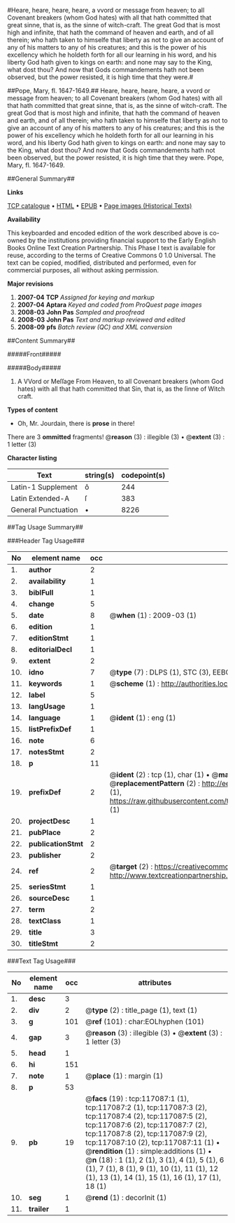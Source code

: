#Heare, heare, heare, heare, a vvord or message from heaven; to all Covenant breakers (whom God hates) with all that hath committed that great sinne, that is, as the sinne of witch-craft. The great God that is most high and infinite, that hath the command of heaven and earth, and of all therein; who hath taken to himselfe that liberty as not to give an account of any of his matters to any of his creatures; and this is the power of his excellency which he holdeth forth for all our learning in his word, and his liberty God hath given to kings on earth: and none may say to the King, what dost thou? And now that Gods commandements hath not been observed, but the power resisted, it is high time that they were.#

##Pope, Mary, fl. 1647-1649.##
Heare, heare, heare, heare, a vvord or message from heaven; to all Covenant breakers (whom God hates) with all that hath committed that great sinne, that is, as the sinne of witch-craft. The great God that is most high and infinite, that hath the command of heaven and earth, and of all therein; who hath taken to himselfe that liberty as not to give an account of any of his matters to any of his creatures; and this is the power of his excellency which he holdeth forth for all our learning in his word, and his liberty God hath given to kings on earth: and none may say to the King, what dost thou? And now that Gods commandements hath not been observed, but the power resisted, it is high time that they were.
Pope, Mary, fl. 1647-1649.

##General Summary##

**Links**

[TCP catalogue](http://www.ota.ox.ac.uk/tcp/)  • 
[HTML](http://tei.it.ox.ac.uk/tcp/Texts-HTML/free/A86/A86157.html)  • 
[EPUB](http://tei.it.ox.ac.uk/tcp/Texts-EPUB/free/A86/A86157.epub) • 
[Page images (Historical Texts)](https://data.historicaltexts.jisc.ac.uk/view?pubId=eebo-99864855e&pageId=eebo-99864855e-117087-1)

**Availability**

This keyboarded and encoded edition of the
	       work described above is co-owned by the institutions
	       providing financial support to the Early English Books
	       Online Text Creation Partnership. This Phase I text is
	       available for reuse, according to the terms of Creative
	       Commons 0 1.0 Universal. The text can be copied,
	       modified, distributed and performed, even for
	       commercial purposes, all without asking permission.

**Major revisions**

1. __2007-04__ __TCP__ *Assigned for keying and markup*
1. __2007-04__ __Aptara__ *Keyed and coded from ProQuest page images*
1. __2008-03__ __John Pas__ *Sampled and proofread*
1. __2008-03__ __John Pas__ *Text and markup reviewed and edited*
1. __2008-09__ __pfs__ *Batch review (QC) and XML conversion*

##Content Summary##

#####Front#####

#####Body#####

1. A VVord or Meſſage
From Heaven, to all Covenant breakers
(whom God hates) with all that hath committed
that Sin, that is, as the ſinne of
Witch craft.

**Types of content**

  * Oh, Mr. Jourdain, there is **prose** in there!

There are 3 **ommitted** fragments! 
 @__reason__ (3) : illegible (3)  •  @__extent__ (3) : 1 letter (3)

**Character listing**


|Text|string(s)|codepoint(s)|
|---|---|---|
|Latin-1 Supplement|ô|244|
|Latin Extended-A|ſ|383|
|General Punctuation|•|8226|

##Tag Usage Summary##

###Header Tag Usage###

|No|element name|occ|attributes|
|---|---|---|---|
|1.|__author__|2||
|2.|__availability__|1||
|3.|__biblFull__|1||
|4.|__change__|5||
|5.|__date__|8| @__when__ (1) : 2009-03 (1)|
|6.|__edition__|1||
|7.|__editionStmt__|1||
|8.|__editorialDecl__|1||
|9.|__extent__|2||
|10.|__idno__|7| @__type__ (7) : DLPS (1), STC (3), EEBO-CITATION (1), PROQUEST (1), VID (1)|
|11.|__keywords__|1| @__scheme__ (1) : http://authorities.loc.gov/ (1)|
|12.|__label__|5||
|13.|__langUsage__|1||
|14.|__language__|1| @__ident__ (1) : eng (1)|
|15.|__listPrefixDef__|1||
|16.|__note__|6||
|17.|__notesStmt__|2||
|18.|__p__|11||
|19.|__prefixDef__|2| @__ident__ (2) : tcp (1), char (1)  •  @__matchPattern__ (2) : ([0-9\-]+):([0-9IVX]+) (1), (.+) (1)  •  @__replacementPattern__ (2) : http://eebo.chadwyck.com/downloadtiff?vid=$1&page=$2 (1), https://raw.githubusercontent.com/textcreationpartnership/Texts/master/tcpchars.xml#$1 (1)|
|20.|__projectDesc__|1||
|21.|__pubPlace__|2||
|22.|__publicationStmt__|2||
|23.|__publisher__|2||
|24.|__ref__|2| @__target__ (2) : https://creativecommons.org/publicdomain/zero/1.0/ (1), http://www.textcreationpartnership.org/docs/. (1)|
|25.|__seriesStmt__|1||
|26.|__sourceDesc__|1||
|27.|__term__|2||
|28.|__textClass__|1||
|29.|__title__|3||
|30.|__titleStmt__|2||


###Text Tag Usage###

|No|element name|occ|attributes|
|---|---|---|---|
|1.|__desc__|3||
|2.|__div__|2| @__type__ (2) : title_page (1), text (1)|
|3.|__g__|101| @__ref__ (101) : char:EOLhyphen (101)|
|4.|__gap__|3| @__reason__ (3) : illegible (3)  •  @__extent__ (3) : 1 letter (3)|
|5.|__head__|1||
|6.|__hi__|151||
|7.|__note__|1| @__place__ (1) : margin (1)|
|8.|__p__|53||
|9.|__pb__|19| @__facs__ (19) : tcp:117087:1 (1), tcp:117087:2 (1), tcp:117087:3 (2), tcp:117087:4 (2), tcp:117087:5 (2), tcp:117087:6 (2), tcp:117087:7 (2), tcp:117087:8 (2), tcp:117087:9 (2), tcp:117087:10 (2), tcp:117087:11 (1)  •  @__rendition__ (1) : simple:additions (1)  •  @__n__ (18) : 1 (1), 2 (1), 3 (1), 4 (1), 5 (1), 6 (1), 7 (1), 8 (1), 9 (1), 10 (1), 11 (1), 12 (1), 13 (1), 14 (1), 15 (1), 16 (1), 17 (1), 18 (1)|
|10.|__seg__|1| @__rend__ (1) : decorInit (1)|
|11.|__trailer__|1||
